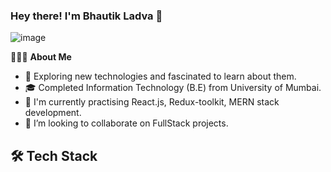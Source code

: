 ### Hey there! I'm Bhautik Ladva 👋


![image](https://github.com/BhautikLadva/BhautikLadva/assets/72602198/8c068299-d004-49e0-a01a-fff7882211db)

👨🏻‍💻  **About Me**
- 🤔   Exploring new technologies and fascinated to learn about them.
- 🎓   Completed Information Technology (B.E) from University of Mumbai.
- 🌱   I'm currently practising React.js, Redux-toolkit, MERN stack development.
- 👯   I’m looking to collaborate on FullStack projects.


🛠  **Tech Stack**
- 

<!--
**BhautikLadva/BhautikLadva** is a ✨ _special_ ✨ repository because its `README.md` (this file) appears on your GitHub profile.

Here are some ideas to get you started:

- 🔭 I’m currently working on ...
- 🌱 I’m currently learning ...
- 👯 I’m looking to collaborate on ...
- 🤔 I’m looking for help with ...
- 💬 Ask me about ...
- 📫 How to reach me: ...
- 😄 Pronouns: ...
- ⚡ Fun fact: ...
-->
